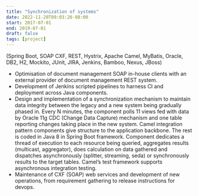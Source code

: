 ```yaml
---
title: "Synchronization of systems"
date: 2022-11-20T09:03:20-08:00
start: 2017-07-01
end: 2019-07-01
draft: false
tags: [project]
---
```


(Spring Boot, SOAP CXF, REST, Hystrix, Apache Camel, MyBatis, Oracle, DB2, H2, Mockito, JUnit, JIRA, Jenkins, Bamboo, Nexus, JBoss)
- Optimisation of document management SOAP in-house clients with an external provider of document management REST system.
- Development of Jenkins scripted pipelines to harness CI and deployment across Java components.
- Design and implementation of a synchronization mechanism to maintain data integrity between the legacy and a new system being gradually phased in. Every N minutes, the component polls 11 views fed with data by Oracle 11g CDC (Change Data Capture) mechanism and one table reporting changes taking place in the new system. Camel integration pattern components give structure to the application backbone. The rest is coded in Java 8 in Spring Boot framework. Component dedicates a thread of execution to each resource being queried, aggregates results (multicast, aggregator), does calculation on data gathered and dispatches asynchronously (splitter, streaming, seda) or synchronously results to the target tables. Camel’s test framework supports asynchronous integration testing.
- Maintenance of CXF (SOAP) web services and development of new operations, from requirement gathering to release instructions for devops.